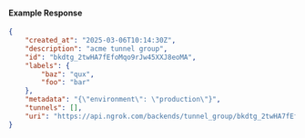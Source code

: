 <!-- Code generated for API Clients. DO NOT EDIT. -->

#### Example Response

```json
{
	"created_at": "2025-03-06T10:14:30Z",
	"description": "acme tunnel group",
	"id": "bkdtg_2twHA7fEfoMqo9rJw45XXJ8eoMA",
	"labels": {
		"baz": "qux",
		"foo": "bar"
	},
	"metadata": "{\"environment\": \"production\"}",
	"tunnels": [],
	"uri": "https://api.ngrok.com/backends/tunnel_group/bkdtg_2twHA7fEfoMqo9rJw45XXJ8eoMA"
}
```
